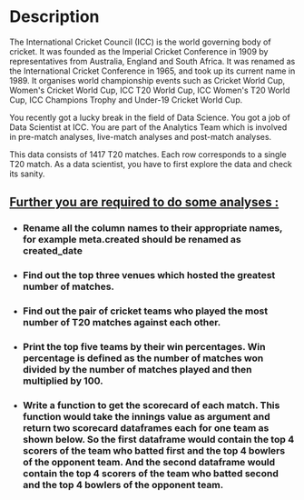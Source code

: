 # Description

The International Cricket Council (ICC) is the world governing body of cricket. It was founded as the Imperial Cricket Conference in 1909 by representatives from Australia, England and South Africa. It was renamed as the International Cricket Conference in 1965, and took up its current name in 1989. It organises world championship events such as Cricket World Cup, Women's Cricket World Cup, ICC T20 World Cup, ICC Women's T20 World Cup, ICC Champions Trophy and Under-19 Cricket World Cup.

You recently got a lucky break in the field of Data Science. You got a job of Data Scientist at ICC. You are part of the Analytics Team which is involved in pre-match analyses, live-match analyses and post-match analyses.

This data consists of 1417 T20 matches. Each row corresponds to a single T20 match. As a data scientist, you have to first explore the data and check its sanity.


## <u><b>Further you are required to do some analyses :</b></u>
* ### Rename all the column names to their appropriate names, for example meta.created should be renamed as created_date
* ### Find out the top three venues which hosted the greatest number of matches.
* ### Find out the pair of cricket teams who played the most number of T20 matches against each other.
* ### Print the top five teams by their win percentages. Win percentage is defined as the number of matches won divided by the number of matches played and then multiplied by 100.
* ### Write a function to get the scorecard of each match. This function would take the innings value as argument and return two scorecard dataframes each for one team as shown below. So the first dataframe would contain the top 4 scorers of the team who batted first and the top 4 bowlers of the opponent team. And the second dataframe would contain the top 4 scorers of the team who batted second and the top 4 bowlers of the opponent team.

